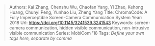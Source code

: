 > Authors: Kai Zhang, Chenshu Wu, Chaofan Yang, Yi Zhao, Kehong Huang, Chunyi Peng, Yunhao Liu, Zheng Yang
> Title: ChromaCode: A Fully Imperceptible Screen-Camera Communication System
> Year: 2018
> Url: https://doi.org/10.1145/3241539.3241543
> Keywords: screen-camera communication, hidden visible communication, non-intrusive visible communication
> Series: MobiCom '18
> Tags: *Define your own tags here, separate by comma*